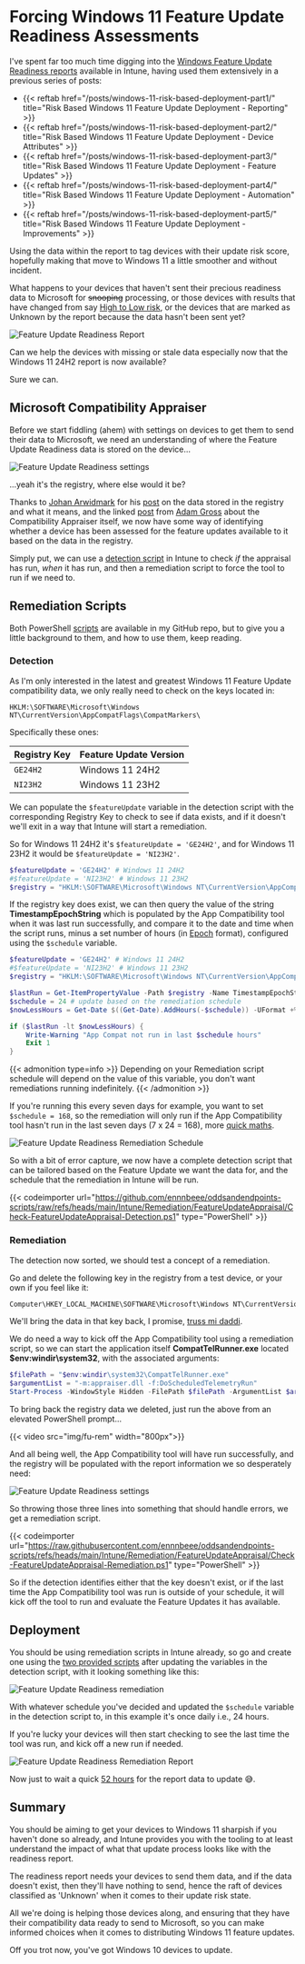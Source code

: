 # Forcing Windows 11 Feature Update Readiness Assessments


I've spent far too much time digging into the [Windows Feature Update Readiness reports](https://learn.microsoft.com/en-us/mem/intune/protect/windows-update-compatibility-reports#use-the-windows-feature-update-device-readiness-report) available in Intune, having used them extensively in a previous series of posts:

- {{< reftab  href="/posts/windows-11-risk-based-deployment-part1/" title="Risk Based Windows 11 Feature Update Deployment - Reporting" >}}
- {{< reftab  href="/posts/windows-11-risk-based-deployment-part2/" title="Risk Based Windows 11 Feature Update Deployment - Device Attributes" >}}
- {{< reftab  href="/posts/windows-11-risk-based-deployment-part3/" title="Risk Based Windows 11 Feature Update Deployment - Feature Updates" >}}
- {{< reftab  href="/posts/windows-11-risk-based-deployment-part4/" title="Risk Based Windows 11 Feature Update Deployment - Automation" >}}
- {{< reftab  href="/posts/windows-11-risk-based-deployment-part5/" title="Risk Based Windows 11 Feature Update Deployment - Improvements" >}}

Using the data within the report to tag devices with their update risk score, hopefully making that move to Windows 11 a little smoother and without incident.

What happens to your devices that haven't sent their precious readiness data to Microsoft for ~~snooping~~ processing, or those devices with results that have changed from say [High to Low risk](https://learn.microsoft.com/en-us/mem/intune/protect/windows-update-compatibility-reports#use-the-windows-feature-update-device-readiness-report:~:text=following%20applies%20to-,Readiness%20status,-%3A), or the devices that are marked as Unknown by the report because the data hasn't been sent yet?

![Feature Update Readiness Report](img/fu-report.png "Windows 11 Feature Update Readiness report.")

Can we help the devices with missing or stale data especially now that the Windows 11 24H2 report is now available?

Sure we can.

## Microsoft Compatibility Appraiser

Before we start fiddling (ahem) with settings on devices to get them to send their data to Microsoft, we need an understanding of where the Feature Update Readiness data is stored on the device...

![Feature Update Readiness settings](img/fu-reg23H2.png "App Compatibility Registry settings.")

...yeah it's the registry, where else would it be?

Thanks to [Johan Arwidmark](https://www.linkedin.com/in/jarwidmark/) for his [post](https://www.deploymentresearch.com/understanding-upgrade-experience-indicators-for-windows-11-upgrade-readiness/) on the data stored in the registry and what it means, and the linked [post](https://www.asquaredozen.com/2020/07/26/demystifying-windows-10-feature-update-blocks/) from [Adam Gross](https://www.linkedin.com/in/asquaredozen/) about the Compatibility Appraiser itself, we now have some way of identifying whether a device has been assessed for the feature updates available to it based on the data in the registry.

Simply put, we can use a [detection script](https://learn.microsoft.com/en-us/mem/intune/fundamentals/remediations) in Intune to check *if* the appraisal has run, *when* it has run, and then a remediation script to force the tool to run if we need to.

## Remediation Scripts

Both PowerShell [scripts](https://github.com/ennnbeee/oddsandendpoints-scripts/tree/main/Intune/Remediation/FeatureUpdateAppraisal) are available in my GitHub repo, but to give you a little background to them, and how to use them, keep reading.

### Detection

As I'm only interested in the latest and greatest Windows 11 Feature Update compatibility data, we only really need to check on the keys located in:

```text
HKLM:\SOFTWARE\Microsoft\Windows NT\CurrentVersion\AppCompatFlags\CompatMarkers\
```

Specifically these ones:

| Registry Key | Feature Update Version |
| :- | :- |
| `GE24H2` | Windows 11 24H2 |
| `NI23H2` | Windows 11 23H2 |

We can populate the `$featureUpdate` variable in the detection script with the corresponding Registry Key to check to see if data exists, and if it doesn't we'll exit in a way that Intune will start a remediation.

So for Windows 11 24H2 it's `$featureUpdate = 'GE24H2'`, and for Windows 11 23H2 it would be `$featureUpdate = 'NI23H2'`.

```PowerShell
$featureUpdate = 'GE24H2' # Windows 11 24H2
#$featureUpdate = 'NI23H2' # Windows 11 23H2
$registry = "HKLM:\SOFTWARE\Microsoft\Windows NT\CurrentVersion\AppCompatFlags\CompatMarkers\$featureUpdate"
```

If the registry key does exist, we can then query the value of the string **TimestampEpochString** which is populated by the App Compatibility tool when it was last run successfully, and compare it to the date and time when the script runs, minus a set number of hours (in [Epoch](https://en.wikipedia.org/wiki/Unix_time) format), configured using the `$schedule` variable.

```PowerShell
$featureUpdate = 'GE24H2' # Windows 11 24H2
#$featureUpdate = 'NI23H2' # Windows 11 23H2
$registry = "HKLM:\SOFTWARE\Microsoft\Windows NT\CurrentVersion\AppCompatFlags\CompatMarkers\$featureUpdate"

$lastRun = Get-ItemPropertyValue -Path $registry -Name TimestampEpochString -ErrorAction SilentlyContinue
$schedule = 24 # update based on the remediation schedule
$nowLessHours = Get-Date $((Get-Date).AddHours(-$schedule)) -UFormat +%s

if ($lastRun -lt $nowLessHours) {
    Write-Warning "App Compat not run in last $schedule hours"
    Exit 1
}
```

{{< admonition type=info >}}
Depending on your Remediation script schedule will depend on the value of this variable, you don't want remediations running indefinitely.
{{< /admonition >}}

If you're running this every seven days for example, you want to set `$schedule = 168`, so the remediation will only run if the App Compatibility tool hasn't run in the last seven days (7 x 24 = 168), more [quick maths](https://www.youtube.com/watch?v=M3ujv8xdK2w).

![Feature Update Readiness Remediation Schedule ](img/fu-schedule.png "App Compatibility Remediation Script schedule in Intune.")

So with a bit of error capture, we now have a complete detection script that can be tailored based on the Feature Update we want the data for, and the schedule that the remediation in Intune will be run.

{{< codeimporter url="https://github.com/ennnbeee/oddsandendpoints-scripts/raw/refs/heads/main/Intune/Remediation/FeatureUpdateAppraisal/Check-FeatureUpdateAppraisal-Detection.ps1" type="PowerShell" >}}

### Remediation

The detection now sorted, we should test a concept of a remediation.

Go and delete the following key in the registry from a test device, or your own if you feel like it:

```txt
Computer\HKEY_LOCAL_MACHINE\SOFTWARE\Microsoft\Windows NT\CurrentVersion\AppCompatFlags\CompatMarkers\GE24H2
```

We'll bring the data in that key back, I promise, [truss mi daddi](https://www.youtube.com/watch?v=v5yYDKEVItE).

We do need a way to kick off the App Compatibility tool using a remediation script, so we can start the application itself **CompatTelRunner.exe** located **$env:windir\system32**, with the associated arguments:

```PowerShell
$filePath = "$env:windir\system32\CompatTelRunner.exe"
$argumentList = "-m:appraiser.dll -f:DoScheduledTelemetryRun"
Start-Process -WindowStyle Hidden -FilePath $filePath -ArgumentList $argumentList -Wait
```

To bring back the registry data we deleted, just run the above from an elevated PowerShell prompt...

{{< video src="img/fu-rem" width="800px">}}

And all being well, the App Compatibility tool will have run successfully, and the registry will be populated with the report information we so desperately need:

![Feature Update Readiness settings](img/fu-reg24H2.png "App Compatibility Registry settings.")

So throwing those three lines into something that should handle errors, we get a remediation script.

{{< codeimporter url="https://raw.githubusercontent.com/ennnbeee/oddsandendpoints-scripts/refs/heads/main/Intune/Remediation/FeatureUpdateAppraisal/Check-FeatureUpdateAppraisal-Remediation.ps1" type="PowerShell" >}}

So if the detection identifies either that the key doesn't exist, or if the last time the App Compatibility tool was run is outside of your schedule, it will kick off the tool to run and evaluate the Feature Updates it has available.

## Deployment

You should be using remediation scripts in Intune already, so go and create one using the [two provided scripts](https://github.com/ennnbeee/oddsandendpoints-scripts/tree/main/Intune/Remediation/FeatureUpdateAppraisal) after updating the variables in the detection script, with it looking something like this:

![Feature Update Readiness remediation](img/fu-intune.png "Feature Update remediation script settings in Intune.")

With whatever schedule you've decided and updated the `$schedule` variable in the detection script to, in this example it's once daily i.e., 24 hours.

If you're lucky your devices will then start checking to see the last time the tool was run, and kick off a new run if needed.

![Feature Update Readiness Remediation Report](img/fu-result.png "Feature Update remediation report status.")

Now just to wait a quick [52 hours](https://learn.microsoft.com/en-gb/mem/intune/protect/windows-update-compatibility-reports#about-reporting-data-latency) for the report data to update 😅.

## Summary

You should be aiming to get your devices to Windows 11 sharpish if you haven't done so already, and Intune provides you with the tooling to at least understand the impact of what that update process looks like with the readiness report.

The readiness report needs your devices to send them data, and if the data doesn't exist, then they'll have nothing to send, hence the raft of devices classified as 'Unknown' when it comes to their update risk state.

All we're doing is helping those devices along, and ensuring that they have their compatibility data ready to send to Microsoft, so you can make informed choices when it comes to distributing Windows 11 feature updates.

Off you trot now, you've got Windows 10 devices to update.

